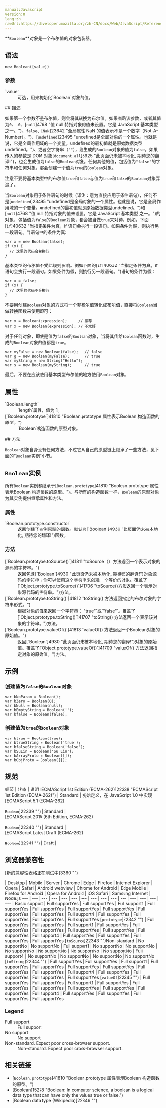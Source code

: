 ```yaml
---
manual:Javascript
version:0
lang:zh
rawUrl:https://developer.mozilla.org/zh-CN/docs/Web/JavaScript/Reference/Boolean
---
```






**`Boolean`**对象是一个布尔值的对象包装器。


## 语法<a name="Syntax"></a>

```
new Boolean([value])
```

### 参数<a name="参数"></a>
<dl><dt id=''>`value`</dt><dd>可选，用来初始化`Boolean`对象的值。</dd></dl>
## 描述<a name="Description"></a>


如果第一个参数不是布尔值，则会将其转换为布尔值。如果省略该参数，或者其值为`0`、`-0`、[`null`]4768 "值 null 特指对象的值未设置。它是 JavaScript 基本类型 之一。")、`false`、[`NaN`]23642 "全局属性 NaN 的值表示不是一个数字（Not-A-Number）。")、[`undefined`]23495 "undefined是全局对象的一个属性。也就是说，它是全局作用域的一个变量。undefined的最初值就是原始数据类型undefined。")、或者空字符串（`""`），则生成的`Boolean`对象的值为`false`。如果传入的参数是 DOM 对象[`document.all`]8925 "此页面仍未被本地化, 期待您的翻译!")，也会生成值为`false`的`Boolean`对象。任何其他的值，包括值为`"false"`的字符串和任何对象，都会创建一个值为`true`的`Boolean`对象。



注意不要将基本类型中的布尔值`true`和`false`与值为`true`和`false`的`Boolean`对象弄混了。



当`Boolean`对象用于条件语句的时候（译注：意为直接应用于条件语句），任何不是[`undefined`]23495 "undefined是全局对象的一个属性。也就是说，它是全局作用域的一个变量。undefined的最初值就是原始数据类型undefined。")和[`null`]4768 "值 null 特指对象的值未设置。它是 JavaScript 基本类型 之一。")的对象，包括值为`false`的`Boolean`对象，都会被当做`true`来对待。例如，下面[`if`]40632 "当指定条件为真，if 语句会执行一段语句。如果条件为假，则执行另一段语句。")语句中的条件为真:


```
var x = new Boolean(false);
if (x) {
  // 这里的代码会被执行
}
```


基本类型的布尔值不受此规则影响。例如下面的[`if`]40632 "当指定条件为真，if 语句会执行一段语句。如果条件为假，则执行另一段语句。")语句的条件为假：


```
var x = false;
if (x) {
  // 这里的代码不会执行
}
```


不要用创建`Boolean`对象的方式将一个非布尔值转化成布尔值，直接将`Boolean`当做转换函数来使用即可：


```
var x = Boolean(expression);     // 推荐
var x = new Boolean(expression); // 不太好
```


对于任何对象，即使是值为`false`的`Boolean`对象，当将其传给`Boolean`函数时，生成的`Boolean`对象的值都是`true`。


```
var myFalse = new Boolean(false);   // false
var g = new Boolean(myFalse);       // true
var myString = new String("Hello");
var s = new Boolean(myString);      // true
```


最后，不要在应该使用基本类型布尔值的地方使用`Boolean`对象。


## 属性<a name="Properties"></a>
<dl><dt id=''>`Boolean.length`</dt><dd>`length`属性，值为 1。</dd><dt id=''>[`Boolean.prototype`]41810 "Boolean.prototype 属性表示Boolean 构造函数的原型。")</dt><dd>`Boolean`构造函数的原型对象。</dd></dl>
## 方法<a name="Methods"></a>


`Boolean`对象自身没有任何方法，不过它从自己的原型链上继承了一些方法，见下面的“`Boolean`实例”小节。


## `Boolean`实例<a name="Boolean_instances"></a>


所有`Boolean`实例都继承于[`Boolean.prototype`]41810 "Boolean.prototype 属性表示Boolean 构造函数的原型。")。与所有的构造函数一样，`Boolean`的原型对象为其实例提供继承属性和方法。


### 属性<a name="属性"></a>
<dl><dt id=''>`Boolean.prototype.constructor`</dt><dd>返回创建了实例原型的函数。默认为[`Boolean`]4930 "此页面仍未被本地化, 期待您的翻译!")函数。</dd></dl>

### 方法<a name="方法"></a>
<dl><dt id=''>[`Boolean.prototype.toSource()`]41811 "toSource（）方法返回一个表示对象的源码的字符串。")<i></i></dt><dd>返回包含[`Boolean`]4930 "此页面仍未被本地化, 期待您的翻译!")对象源码的字符串；你可以使用这个字符串来创建一个等价的对象。覆盖了[`Object.prototype.toSource()`]41706 "toSource()方法返回一个表示对象源代码的字符串。")方法。</dd><dt id=''>[`Boolean.prototype.toString()`]41812 "toString() 方法返回指定的布尔对象的字符串形式。")</dt><dd>根据对象的值来返回一个字符串：`"true"`或`"false"`。覆盖了[`Object.prototype.toString()`]41707 "toString() 方法返回一个表示该对象的字符串。")方法。</dd><dt id=''>[`Boolean.prototype.valueOf()`]41813 "valueOf() 方法返回一个Boolean对象的原始值。")</dt><dd>返回[`Boolean`]4930 "此页面仍未被本地化, 期待您的翻译!")对象的原始值。覆盖了[`Object.prototype.valueOf()`]41709 "valueOf() 方法返回指定对象的原始值。")方法。</dd></dl>

## 示例<a name="Examples"></a>

### 创建值为`false`的`Boolean`对象<a name="Creating_Boolean_objects_with_an_initial_value_of_false"></a>

```
var bNoParam = Boolean();
var bZero = Boolean(0);
var bNull = Boolean(null);
var bEmptyString = Boolean('');
var bfalse = Boolean(false);
```

### 创建值为`true`的`Boolean`对象<a name="Creating_Boolean_objects_with_an_initial_value_of_false"></a>

```
var btrue = Boolean(true);
var btrueString = Boolean('true');
var bfalseString = Boolean('false');
var bSuLin = Boolean('Su Lin');
var bArrayProto = Boolean([]);
var bObjProto = Boolean({});
```

## 规范<a name="规范"></a>

规范 | 状态 | 说明 
[ECMAScript 1st Edition (ECMA-262)]22338 "ECMAScript 1st Edition (ECMA-262)") | Standard | 初始定义，在 JavaScript 1.0 中实现 
[ECMAScript 5.1 (ECMA-262)<br></br><small>Boolean</small>]22339 "") | Standard |  
[ECMAScript 2015 (6th Edition, ECMA-262)<br></br><small>Boolean</small>]22340 "") | Standard |  
[ECMAScript Latest Draft (ECMA-262)<br></br><small>Boolean</small>]22341 "") | Draft |  


## 浏览器兼容性<a name="浏览器兼容性"></a>
[新的兼容性表格正在测试中<i></i>]3360 "")

 | <abbr>Desktop<i></i></abbr> | <abbr>Mobile<i></i></abbr> | <abbr>Server<i></i></abbr> 
 | <abbr>Chrome<i></i></abbr> | <abbr>Edge<i></i></abbr> | <abbr>Firefox<i></i></abbr> | <abbr>Internet Explorer<i></i></abbr> | <abbr>Opera<i></i></abbr> | <abbr>Safari<i></i></abbr> | <abbr>Android webview<i></i></abbr> | <abbr>Chrome for Android<i></i></abbr> | <abbr>Edge Mobile<i></i></abbr> | <abbr>Firefox for Android<i></i></abbr> | <abbr>Opera for Android<i></i></abbr> | <abbr>iOS Safari<i></i></abbr> | <abbr>Samsung Internet<i></i></abbr> | <abbr>Node.js<i></i></abbr> 
 ---  |  ---  |  ---  |  ---  |  ---  |  ---  |  ---  |  ---  |  ---  |  ---  |  ---  |  ---  |  ---  |  ---  |  ---  | 
Basic support | <abbr>Full support</abbr>Yes | <abbr>Full support</abbr>Yes | <abbr>Full support</abbr>1 | <abbr>Full support</abbr>Yes | <abbr>Full support</abbr>Yes | <abbr>Full support</abbr>Yes | <abbr>Full support</abbr>Yes | <abbr>Full support</abbr>Yes | <abbr>Full support</abbr>Yes | <abbr>Full support</abbr>4 | <abbr>Full support</abbr>Yes | <abbr>Full support</abbr>Yes | <abbr>Full support</abbr>Yes | <abbr>Full support</abbr>Yes 
[`prototype`]22342 "") | <abbr>Full support</abbr>Yes | <abbr>Full support</abbr>Yes | <abbr>Full support</abbr>1 | <abbr>Full support</abbr>Yes | <abbr>Full support</abbr>Yes | <abbr>Full support</abbr>Yes | <abbr>Full support</abbr>Yes | <abbr>Full support</abbr>Yes | <abbr>Full support</abbr>Yes | <abbr>Full support</abbr>4 | <abbr>Full support</abbr>Yes | <abbr>Full support</abbr>Yes | <abbr>Full support</abbr>Yes | <abbr>Full support</abbr>Yes 
[`toSource`]22343 "")<abbr>Non-standard<i></i></abbr> | <abbr>No support</abbr>No | <abbr>No support</abbr>No | <abbr>Full support</abbr>1 | <abbr>No support</abbr>No | <abbr>No support</abbr>No | <abbr>No support</abbr>No | <abbr>No support</abbr>No | <abbr>No support</abbr>No | <abbr>No support</abbr>No | <abbr>Full support</abbr>4 | <abbr>No support</abbr>No | <abbr>No support</abbr>No | <abbr>No support</abbr>No | <abbr>No support</abbr>No 
[`toString`]22344 "") | <abbr>Full support</abbr>Yes | <abbr>Full support</abbr>Yes | <abbr>Full support</abbr>1 | <abbr>Full support</abbr>Yes | <abbr>Full support</abbr>Yes | <abbr>Full support</abbr>Yes | <abbr>Full support</abbr>Yes | <abbr>Full support</abbr>Yes | <abbr>Full support</abbr>Yes | <abbr>Full support</abbr>4 | <abbr>Full support</abbr>Yes | <abbr>Full support</abbr>Yes | <abbr>Full support</abbr>Yes | <abbr>Full support</abbr>Yes 
[`valueOf`]22345 "") | <abbr>Full support</abbr>Yes | <abbr>Full support</abbr>Yes | <abbr>Full support</abbr>1 | <abbr>Full support</abbr>Yes | <abbr>Full support</abbr>Yes | <abbr>Full support</abbr>Yes | <abbr>Full support</abbr>Yes | <abbr>Full support</abbr>Yes | <abbr>Full support</abbr>Yes | <abbr>Full support</abbr>4 | <abbr>Full support</abbr>Yes | <abbr>Full support</abbr>Yes | <abbr>Full support</abbr>Yes | <abbr>Full support</abbr>Yes 


### Legend<a name="Legend"></a>
<dl><dt id=''><abbr>Full support</abbr></dt><dd>Full support</dd><dt id=''><abbr>No support</abbr></dt><dd>No support</dd><dt id=''><abbr>Non-standard. Expect poor cross-browser support.<i></i></abbr></dt><dd>Non-standard. Expect poor cross-browser support.</dd></dl>

## 相关链接<a name="See_also"></a>

* [`Boolean.prototype`]41810 "Boolean.prototype 属性表示Boolean 构造函数的原型。")
* [Boolean]15278 "Boolean: In computer science, a boolean is a logical data type that can have only the values true or false.")
* [Boolean data type (Wikipedia)]22346 "")



